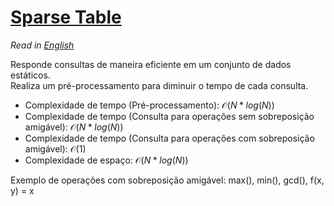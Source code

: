 # [Sparse Table](sparse_table.cpp)

*Read in [English](README.en.md)*

Responde consultas de maneira eficiente em um conjunto de dados estáticos.\
Realiza um pré-processamento para diminuir o tempo de cada consulta.

- Complexidade de tempo (Pré-processamento): $\mathcal{O}(N * log(N))$
- Complexidade de tempo (Consulta para operações sem sobreposição amigável): $\mathcal{O}(N * log(N))$
- Complexidade de tempo (Consulta para operações com sobreposição amigável): $\mathcal{O}(1)$
- Complexidade de espaço: $\mathcal{O}(N * log(N))$

Exemplo de operações com sobreposição amigável: max(), min(), gcd(), f(x, y) = x
